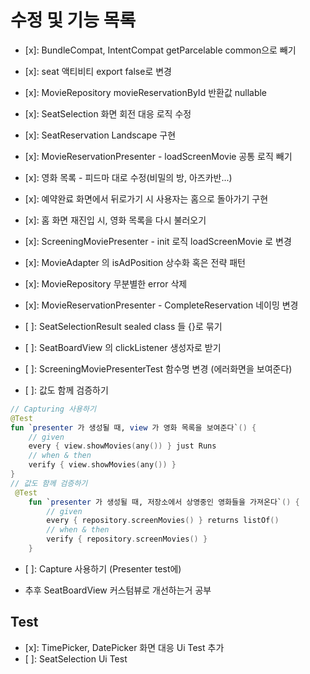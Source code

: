 # 수정 및 기능 목록


- [x]: BundleCompat, IntentCompat getParcelable common으로 빼기
- [x]: seat 액티비티 export false로 변경
- [x]: MovieRepository movieReservationById 반환값 nullable
- [x]: SeatSelection 화면 회전 대응 로직 수정
- [x]: SeatReservation Landscape 구현
- [x]: MovieReservationPresenter - loadScreenMovie 공통 로직 빼기
- [x]: 영화 목록 - 피드마 대로 수정(비밀의 방, 아즈카반...)

- [x]: 예약완료 화면에서 뒤로가기 시 사용자는 홈으로 돌아가기 구현
- [x]: 홈 화면 재진입 시, 영화 목록을 다시 불러오기
- [x]: ScreeningMoviePresenter - init 로직 loadScreenMovie 로 변경
- [x]: MovieAdapter 의 isAdPosition 상수화 혹은 전략 패턴
- [x]: MovieRepository 무분별한 error 삭제
- [x]: MovieReservationPresenter - CompleteReservation 네이밍 변경
- [ ]: SeatSelectionResult sealed class 들 {}로 묶기
- [ ]: SeatBoardView 의 clickListener 생성자로 받기
- [ ]: ScreeningMoviePresenterTest 함수명 변경 (에러화면을 보여준다)
- [ ]: 값도 함께 검증하기
```kotlin
// Capturing 사용하기
@Test
fun `presenter 가 생성될 때, view 가 영화 목록을 보여준다`() {
    // given
    every { view.showMovies(any()) } just Runs
    // when & then
    verify { view.showMovies(any()) }
}
// 값도 함께 검증하기
 @Test
    fun `presenter 가 생성될 때, 저장소에서 상영중인 영화들을 가져온다`() {
        // given
        every { repository.screenMovies() } returns listOf()
        // when & then
        verify { repository.screenMovies() }
    }
```
- [ ]: Capture 사용하기 (Presenter test에)

- 추후 SeatBoardView 커스텀뷰로 개선하는거 공부

## Test
- [x]: TimePicker, DatePicker 화면 대응 Ui Test 추가
- [ ]: SeatSelection Ui Test